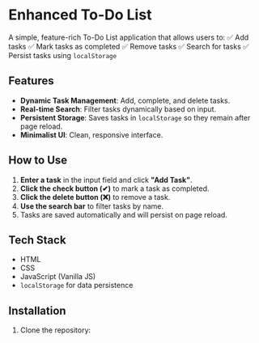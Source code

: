 # Enhanced To-Do List

A simple, feature-rich To-Do List application that allows users to:
✅ Add tasks
✅ Mark tasks as completed
✅ Remove tasks
✅ Search for tasks
✅ Persist tasks using `localStorage`

## Features
- **Dynamic Task Management**: Add, complete, and delete tasks.
- **Real-time Search**: Filter tasks dynamically based on input.
- **Persistent Storage**: Saves tasks in `localStorage` so they remain after page reload.
- **Minimalist UI**: Clean, responsive interface.

## How to Use
1. **Enter a task** in the input field and click **"Add Task"**.
2. **Click the check button (✔)** to mark a task as completed.
3. **Click the delete button (❌)** to remove a task.
4. **Use the search bar** to filter tasks by name.
5. Tasks are saved automatically and will persist on page reload.

## Tech Stack
- HTML
- CSS
- JavaScript (Vanilla JS)
- `localStorage` for data persistence

## Installation
1. Clone the repository:
